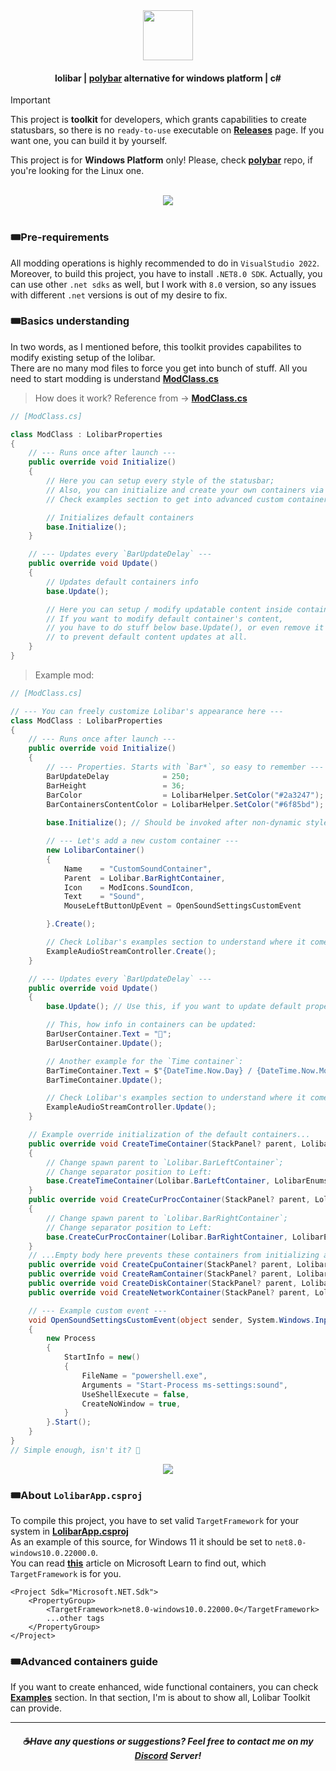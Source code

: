 <div align=center><img src="https://github.com/user-attachments/assets/7e5daeb0-ee0c-4e9c-b584-21164433649d" height=80 /></div>

#### <div align=center>lolibar | [polybar](https://github.com/polybar/polybar) alternative for windows platform | c#</div>

> [!IMPORTANT]  
> This project is **toolkit** for developers, which grants capabilities to create statusbars, so there is no `ready-to-use` executable on **[Releases](https://github.com/supchyan/lolibar/releases)** page. If you want one, you can build it by yourself.
> 
> This project is for **Windows Platform** only! Please, check **[polybar](https://github.com/polybar/polybar)** repo, if you're looking for the Linux one.

</br>
<div align=center><img src="https://github.com/user-attachments/assets/272cd6bf-415e-494a-a5a0-2d4c4a19847b" /></div>
</br>

### 🎟️Pre-requirements
All modding operations is highly recommended to do in `VisualStudio 2022`. Moreover, to build this project, you have to install `.NET8.0 SDK`. Actually, you can use other `.net sdks` as well, but I work with `8.0` version, so any issues with different `.net` versions is out of my desire to fix.

### 🎟️Basics understanding
In two words, as I mentioned before, this toolkit provides capabilites to modify existing setup of the lolibar. </br>
There are no many mod files to force you get into bunch of stuff. All you need to start modding is understand **[ModClass.cs](https://github.com/supchyan/lolibar/blob/master/Modding/ModClass.cs)**

> How does it work? Reference from → **[ModClass.cs](https://github.com/supchyan/lolibar/blob/master/Modding/ModClass.cs)**
```csharp
// [ModClass.cs]

class ModClass : LolibarProperties
{
    // --- Runs once after launch ---
    public override void Initialize()
    {
        // Here you can setup every style of the statusbar;
        // Also, you can initialize and create your own containers via LolibarContainer class.
        // Check examples section to get into advanced custom container creation.

        // Initializes default containers
        base.Initialize();
    }

    // --- Updates every `BarUpdateDelay` ---
    public override void Update()
    {
        // Updates default containers info
        base.Update();

        // Here you can setup / modify updatable content inside containers.
        // If you want to modify default container's content,
        // you have to do stuff below base.Update(), or even remove it
        // to prevent default content updates at all.
    }
}
```

> Example mod:
```csharp
// [ModClass.cs]

// --- You can freely customize Lolibar's appearance here ---
class ModClass : LolibarProperties
{
    // --- Runs once after launch ---
    public override void Initialize()
    {
        // --- Properties. Starts with `Bar*`, so easy to remember ---
        BarUpdateDelay            = 250;
        BarHeight                 = 36;
        BarColor                  = LolibarHelper.SetColor("#2a3247");
        BarContainersContentColor = LolibarHelper.SetColor("#6f85bd");
        
        base.Initialize(); // Should be invoked after non-dynamic style changes

        // --- Let's add a new custom container ---
        new LolibarContainer()
        {
            Name    = "CustomSoundContainer",
            Parent  = Lolibar.BarRightContainer,
            Icon    = ModIcons.SoundIcon,
            Text    = "Sound",
            MouseLeftButtonUpEvent = OpenSoundSettingsCustomEvent

        }.Create();

        // Check Lolibar's examples section to understand where it comes from:
        ExampleAudioStreamController.Create();
    }

    // --- Updates every `BarUpdateDelay` ---
    public override void Update()
    {
        base.Update(); // Use this, if you want to update default properties as well

        // This, how info in containers can be updated:
        BarUserContainer.Text = "🐳";
        BarUserContainer.Update();

        // Another example for the `Time container`:
        BarTimeContainer.Text = $"{DateTime.Now.Day} / {DateTime.Now.Month} / {DateTime.Now.Year} {DateTime.Now.DayOfWeek}";
        BarTimeContainer.Update();

        // Check Lolibar's examples section to understand where it comes from:
        ExampleAudioStreamController.Update();
    }

    // Example override initialization of the default containers...
    public override void CreateTimeContainer(StackPanel? parent, LolibarEnums.SeparatorPosition? sepPos)
    {
        // Change spawn parent to `Lolibar.BarLeftContainer`;
        // Change separator position to Left:
        base.CreateTimeContainer(Lolibar.BarLeftContainer, LolibarEnums.SeparatorPosition.Left);
    }
    public override void CreateCurProcContainer(StackPanel? parent, LolibarEnums.SeparatorPosition? sepPos)
    {
        // Change spawn parent to `Lolibar.BarRightContainer`;
        // Change separator position to Left:
        base.CreateCurProcContainer(Lolibar.BarRightContainer, LolibarEnums.SeparatorPosition.Left);
    }
    // ...Empty body here prevents these containers from initializing at all.
    public override void CreateCpuContainer(StackPanel? parent, LolibarEnums.SeparatorPosition? sepPos) { }
    public override void CreateRamContainer(StackPanel? parent, LolibarEnums.SeparatorPosition? sepPos) { }
    public override void CreateDiskContainer(StackPanel? parent, LolibarEnums.SeparatorPosition? sepPos) { }
    public override void CreateNetworkContainer(StackPanel? parent, LolibarEnums.SeparatorPosition? sepPos) { }

    // --- Example custom event ---
    void OpenSoundSettingsCustomEvent(object sender, System.Windows.Input.MouseButtonEventArgs e)
    {
        new Process
        {
            StartInfo = new()
            {
                FileName = "powershell.exe",
                Arguments = "Start-Process ms-settings:sound",
                UseShellExecute = false,
                CreateNoWindow = true,
            }
        }.Start();
    }
}
// Simple enough, isn't it? 🐳
```

<div align=center><img src="https://github.com/user-attachments/assets/e4524213-3df6-49e1-bdea-33d30c2015b2" /></div>

### 🎟️About `LolibarApp.csproj`
To compile this project, you have to set valid `TargetFramework` for your system in **[LolibarApp.csproj](https://github.com/supchyan/lolibar/blob/master/LolibarApp.csproj)** </br>
As an example of this source, for Windows 11 it should be set to `net8.0-windows10.0.22000.0`. </br>
You can read **[this](https://learn.microsoft.com/en-us/windows/apps/desktop/modernize/desktop-to-uwp-enhance)** article on Microsoft Learn to find out, which `TargetFramework` is for you.
```csproj
﻿<Project Sdk="Microsoft.NET.Sdk">
    <PropertyGroup>
        <TargetFramework>net8.0-windows10.0.22000.0</TargetFramework>
        ...other tags
    </PropertyGroup>
</Project>
```
### 🎟️Advanced containers guide
If you want to create enhanced, wide functional containers, you can check **[Examples](https://github.com/supchyan/lolibar/tree/master/Modding/Examples/)** section. In that section, I'm is about to show all, Lolibar Toolkit can provide.

---
##### <div align=center> ☕Have any questions or suggestions? Feel free to contact me on my [Discord](https://discord.gg/dGF8p9UGyM) Server!</div>
